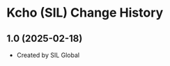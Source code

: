Kcho (SIL) Change History
====================

1.0 (2025-02-18)
----------------
* Created by SIL Global
